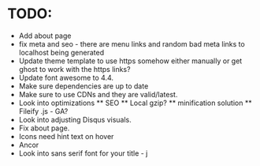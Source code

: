 # TODO:
* Add about page
* fix meta and seo - there are menu links and random bad meta links to localhost being generated 
* Update theme template to use https somehow either manually or get ghost to work with the https links? 
* Update font awesome to 4.4.
* Make sure dependencies are up to date
* Make sure to use CDNs and they are valid/latest. 
* Look into optimizations
** SEO
** Local gzip? 
** minification solution 
** Fileify .js - GA?
* Look into adjusting Disqus visuals. 
* Fix about page. 
* Icons need hint text on hover
* Ancor 
* Look into sans serif font for your title - j